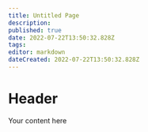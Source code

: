 ```yaml
---
title: Untitled Page
description: 
published: true
date: 2022-07-22T13:50:32.828Z
tags: 
editor: markdown
dateCreated: 2022-07-22T13:50:32.828Z
---
```


# Header
Your content here